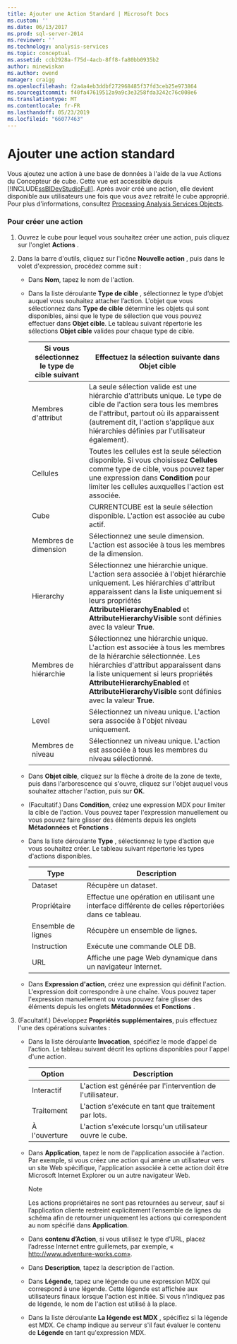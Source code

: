 ```yaml
---
title: Ajouter une Action Standard | Microsoft Docs
ms.custom: ''
ms.date: 06/13/2017
ms.prod: sql-server-2014
ms.reviewer: ''
ms.technology: analysis-services
ms.topic: conceptual
ms.assetid: ccb2928a-f75d-4acb-8ff8-fa80bb0935b2
author: minewiskan
ms.author: owend
manager: craigg
ms.openlocfilehash: f2a4a4eb3ddbf272968485f37fd3ceb25e973864
ms.sourcegitcommit: f40fa47619512a9a9c3e3258fda3242c76c008e6
ms.translationtype: MT
ms.contentlocale: fr-FR
ms.lasthandoff: 05/23/2019
ms.locfileid: "66077463"
---
```

# <a name="add-a-standard-action"></a>Ajouter une action standard
  Vous ajoutez une action à une base de données à l'aide de la vue Actions du Concepteur de cube. Cette vue est accessible depuis [!INCLUDE[ssBIDevStudioFull](../../includes/ssbidevstudiofull-md.md)]. Après avoir créé une action, elle devient disponible aux utilisateurs une fois que vous avez retraité le cube approprié. Pour plus d'informations, consultez [Processing Analysis Services Objects](processing-analysis-services-objects.md).  
  
### <a name="to-create-an-action"></a>Pour créer une action  
  
1.  Ouvrez le cube pour lequel vous souhaitez créer une action, puis cliquez sur l'onglet **Actions** .  
  
2.  Dans la barre d'outils, cliquez sur l'icône **Nouvelle action** , puis dans le volet d'expression, procédez comme suit :  
  
    -   Dans **Nom**, tapez le nom de l'action.  
  
    -   Dans la liste déroulante **Type de cible** , sélectionnez le type d’objet auquel vous souhaitez attacher l’action. L'objet que vous sélectionnez dans **Type de cible** détermine les objets qui sont disponibles, ainsi que le type de sélection que vous pouvez effectuer dans **Objet cible**. Le tableau suivant répertorie les sélections **Objet cible** valides pour chaque type de cible.  
  
        |Si vous sélectionnez le type de cible suivant|Effectuez la sélection suivante dans Objet cible|  
        |---------------------------------------------|---------------------------------------------------|  
        |Membres d'attribut|La seule sélection valide est une hiérarchie d'attributs unique. Le type de cible de l'action sera tous les membres de l'attribut, partout où ils apparaissent (autrement dit, l'action s'applique aux hiérarchies définies par l'utilisateur également).|  
        |Cellules|Toutes les cellules est la seule sélection disponible. Si vous choisissez **Cellules** comme type de cible, vous pouvez taper une expression dans **Condition** pour limiter les cellules auxquelles l'action est associée.|  
        |Cube|CURRENTCUBE est la seule sélection disponible. L'action est associée au cube actif.|  
        |Membres de dimension|Sélectionnez une seule dimension. L'action est associée à tous les membres de la dimension.|  
        |Hierarchy|Sélectionnez une hiérarchie unique. L'action sera associée à l'objet hiérarchie uniquement. Les hiérarchies d'attribut apparaissent dans la liste uniquement si leurs propriétés **AttributeHierarchyEnabled** et **AttributeHierarchyVisible** sont définies avec la valeur **True**.|  
        |Membres de hiérarchie|Sélectionnez une hiérarchie unique. L'action est associée à tous les membres de la hiérarchie sélectionnée. Les hiérarchies d'attribut apparaissent dans la liste uniquement si leurs propriétés **AttributeHierarchyEnabled** et **AttributeHierarchyVisible** sont définies avec la valeur **True**.|  
        |Level|Sélectionnez un niveau unique. L'action sera associée à l'objet niveau uniquement.|  
        |Membres de niveau|Sélectionnez un niveau unique. L'action est associée à tous les membres du niveau sélectionné.|  
  
    -   Dans **Objet cible**, cliquez sur la flèche à droite de la zone de texte, puis dans l'arborescence qui s'ouvre, cliquez sur l'objet auquel vous souhaitez attacher l'action, puis sur **OK**.  
  
    -   (Facultatif.) Dans **Condition**, créez une expression MDX pour limiter la cible de l'action. Vous pouvez taper l'expression manuellement ou vous pouvez faire glisser des éléments depuis les onglets **Métadonnées** et **Fonctions** .  
  
    -   Dans la liste déroulante **Type** , sélectionnez le type d’action que vous souhaitez créer. Le tableau suivant répertorie les types d'actions disponibles.  
  
        |Type|Description|  
        |----------|-----------------|  
        |Dataset|Récupère un dataset.|  
        |Propriétaire|Effectue une opération en utilisant une interface différente de celles répertoriées dans ce tableau.|  
        |Ensemble de lignes|Récupère un ensemble de lignes.|  
        |Instruction|Exécute une commande OLE DB.|  
        |URL|Affiche une page Web dynamique dans un navigateur Internet.|  
  
    -   Dans **Expression d'action**, créez une expression qui définit l'action. L'expression doit correspondre à une chaîne. Vous pouvez taper l'expression manuellement ou vous pouvez faire glisser des éléments depuis les onglets **Métadonnées** et **Fonctions** .  
  
3.  (Facultatif.) Développez **Propriétés supplémentaires**, puis effectuez l'une des opérations suivantes :  
  
    -   Dans la liste déroulante **Invocation**, spécifiez le mode d’appel de l’action. Le tableau suivant décrit les options disponibles pour l'appel d'une action.  
  
        |Option|Description|  
        |------------|-----------------|  
        |Interactif|L'action est générée par l'intervention de l'utilisateur.|  
        |Traitement|L'action s'exécute en tant que traitement par lots.|  
        |À l'ouverture|L'action s'exécute lorsqu'un utilisateur ouvre le cube.|  
  
    -   Dans **Application**, tapez le nom de l'application associée à l'action. Par exemple, si vous créez une action qui amène un utilisateur vers un site Web spécifique, l'application associée à cette action doit être Microsoft Internet Explorer ou un autre navigateur Web.  
  
        > [!NOTE]  
        >  Les actions propriétaires ne sont pas retournées au serveur, sauf si l’application cliente restreint explicitement l’ensemble de lignes du schéma afin de retourner uniquement les actions qui correspondent au nom spécifié dans **Application**.  
  
    -   Dans **contenu d’Action**, si vous utilisez le type d’URL, placez l’adresse Internet entre guillemets, par exemple, « http://www.adventure-works.com».  
  
    -   Dans **Description**, tapez la description de l'action.  
  
    -   Dans **Légende**, tapez une légende ou une expression MDX qui correspond à une légende. Cette légende est affichée aux utilisateurs finaux lorsque l'action est initiée. Si vous n'indiquez pas de légende, le nom de l'action est utilisé à la place.  
  
    -   Dans la liste déroulante **La légende est MDX** , spécifiez si la légende est MDX. Ce champ indique au serveur s'il faut évaluer le contenu de **Légende** en tant qu'expression MDX.  
  
  
